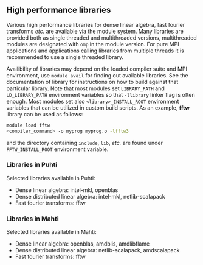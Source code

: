 ## High performance libraries

Various high performance libraries for dense linear algebra, fast
fourier transforms *etc.* are available via the module system. Many
libraries are provided both as single threaded and multithreaded
versions, multithreaded modules are designated with `omp` in the
module version. For pure MPI applications and applications calling
libraries from multiple threads it is recommended to use a single
threaded library.

Availibility of libraries may depend on the loaded compiler suite and
MPI environment, use `module avail` for finding out available
libraries. See the documentation of library for
instructions on how to build against that particular library. Note
that most modules set `LIBRARY_PATH` and `LD_LIBRARY_PATH` environment
variables so that `-llibrary` linker flag is often enough. Most
modules set also `<library>_INSTALL_ROOT` environment variables that
can be utilized in custom build scripts. As an example, **fftw**
library can be used as follows:
```bash
module load fftw
<compiler_command> -o myprog myprog.o -lfftw3
```
and the directory containing `include`, `lib`, *etc.* are found under
`FFTW_INSTALL_ROOT` environment variable.

### Libraries in Puhti

Selected libraries available in Puhti:

 - Dense linear algebra: intel-mkl, openblas
 - Dense distributed linear algebra: intel-mkl, netlib-scalapack
 - Fast fourier transforms: fftw

### Libraries in Mahti

Selected libraries available in Mahti:

 - Dense linear algebra: openblas, amdblis, amdlibflame
 - Dense distributed linear algebra: netlib-scalapack, amdscalapack
 - Fast fourier transforms: fftw

